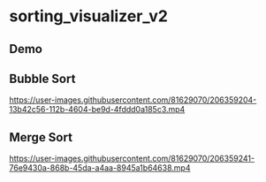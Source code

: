 # sorting_visualizer_v2

## Demo

## Bubble Sort

https://user-images.githubusercontent.com/81629070/206359204-13b42c56-112b-4604-be9d-4fddd0a185c3.mp4


## Merge Sort

https://user-images.githubusercontent.com/81629070/206359241-76e9430a-868b-45da-a4aa-8945a1b64638.mp4


